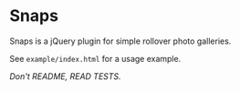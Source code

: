 Snaps
======

Snaps is a jQuery plugin for simple rollover photo galleries.

See `example/index.html` for a usage example.

*Don't README, READ TESTS.*

